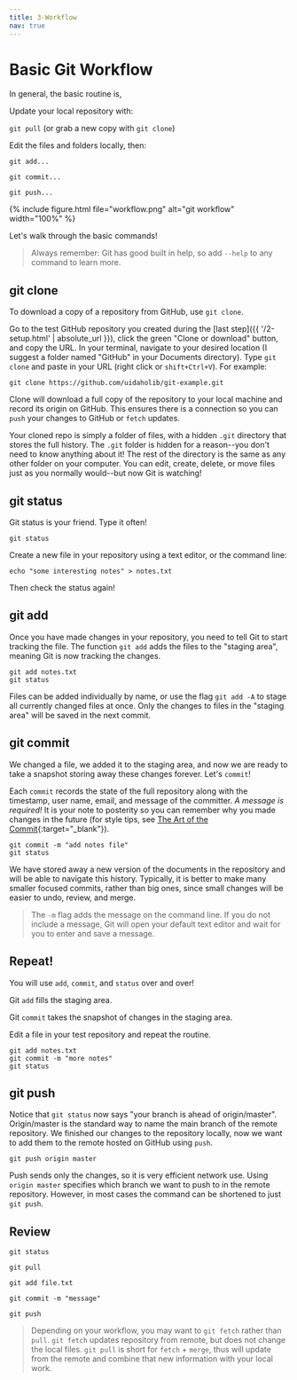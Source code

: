 ```yaml
---
title: 3-Workflow
nav: true
---
```


# Basic Git Workflow

In general, the basic routine is, 

Update your local repository with: 

`git pull` (or grab a new copy with `git clone`)

Edit the files and folders locally, then:

```
git add...

git commit...

git push...
```

{% include figure.html file="workflow.png" alt="git workflow" width="100%" %}

Let's walk through the basic commands!

> Always remember: Git has good built in help, so add `--help` to any command to learn more.

## git clone

To download a copy of a repository from GitHub, use `git clone`.

Go to the test GitHub repository you created during the [last step]({{ '/2-setup.html' | absolute_url }}), click the green "Clone or download" button, and copy the URL.
In your terminal, navigate to your desired location (I suggest a folder named "GitHub" in your Documents directory). 
Type `git clone` and paste in your URL (right click or `shift+Ctrl+V`).
For example:

```
git clone https://github.com/uidaholib/git-example.git
```

Clone will download a full copy of the repository to your local machine and record its origin on GitHub. 
This ensures there is a connection so you can `push` your changes to GitHub or `fetch` updates.

Your cloned repo is simply a folder of files, with a hidden `.git` directory that stores the full history. 
The `.git` folder is hidden for a reason--you don't need to know anything about it!
The rest of the directory is the same as any other folder on your computer. 
You can edit, create, delete, or move files just as you normally would--but now Git is watching!

## git status

Git status is your friend. Type it often! 

```
git status
```

Create a new file in your repository using a text editor, or the command line: 

```
echo "some interesting notes" > notes.txt
```

Then check the status again!

## git add 

Once you have made changes in your repository, you need to tell Git to start tracking the file.
The function `git add` adds the files to the "staging area", meaning Git is now tracking the changes.

```
git add notes.txt
git status
```

Files can be added individually by name, or use the flag `git add -A` to stage all currently changed files at once.
Only the changes to files in the "staging area" will be saved in the next commit.

## git commit

We changed a file, we added it to the staging area, and now we are ready to take a snapshot storing away these changes forever.
Let's `commit`!

Each `commit` records the state of the full repository along with the timestamp, user name, email, and message of the committer.
*A message is required!*
It is your note to posterity so you can remember why you made changes in the future (for style tips, see [The Art of the Commit](http://alistapart.com/article/the-art-of-the-commit){:target="_blank"}).

```
git commit -m "add notes file"
git status
```

We have stored away a new version of the documents in the repository and will be able to navigate this history.
Typically, it is better to make many smaller focused commits, rather than big ones, since small changes will be easier to undo, review, and merge.

> The `-m` flag adds the message on the command line. If you do not include a message, Git will open your default text editor and wait for you to enter and save a message. 

## Repeat!

You will use `add`, `commit`, and `status` over and over!

Git `add` fills the staging area.

Git `commit` takes the snapshot of changes in the staging area.

Edit a file in your test repository and repeat the routine.

```
git add notes.txt
git commit -m "more notes"
git status
```

## git push 

Notice that `git status` now says "your branch is ahead of origin/master".
Origin/master is the standard way to name the main branch of the remote repository.
We finished our changes to the repository locally, now we want to add them to the remote hosted on GitHub using `push`.

```
git push origin master
```

Push sends only the changes, so it is very efficient network use.
Using `origin master` specifies which branch we want to push to in the remote repository. 
However, in most cases the command can be shortened to just `git push`.

## Review 

```
git status

git pull

git add file.txt

git commit -m "message"

git push 
```

> Depending on your workflow, you may want to `git fetch` rather than `pull`.
> `git fetch` updates repository from remote, but does not change the local files.
> `git pull` is short for `fetch` + `merge`, thus will update from the remote and combine that new information with your local work.
